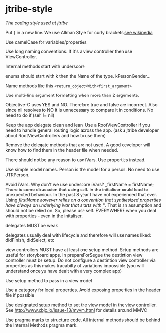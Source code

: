 # jtribe-style

*The coding style used at jtribe*

Put { in a new line. We use Allman Style for curly brackets [see wikipedia](http://en.wikipedia.org/wiki/Indent_style)

Use camelCase for variables/properties

Use long naming conventions. If it's a view controller then use ViewController.

Internal methods start with underscore

enums should start with k then the Name of the type. kPersonGender...

Name methods like this `<return_object>With<first_argument>`

Use multi-line argument formatting when more than 2 arguments.

Objective-C uses YES and NO. Therefore true and false are incorrect. Also since nil resolves to NO it is unnecessary to compare it in conditions. No need to do if (self != nil)

Keep the app delegate clean and lean. Use a RootViewController if you need to handle general routing logic across the app. (ask a jtribe developer about RootViewControllers and how to use them)

Remove the delegate methods that are not used. A good developer will know how to find them in the header file when needed.

There should not be any reason to use iVars. Use properties instead.

Use simple model names. Person is the model for a person. No need to use JTRPerson.

Avoid iVars. Why don't we use undescore iVars? _firstName = firstName; There is some disucssion that using self. in the initialiser could lead to unexpected behaviour. In the past 8 year I have not experienced that ever. Using _firstName however relies on a convention that synthesized properties have always an underlying ivar that starts with '_'. That is an assumption and should not be relied on. So, please use self. EVERYWHERE when you deal with properties - even in the initaliser.

delegates MUST be weak

delegates usually deal with lifecycle and therefore will use names liked: didFinish<DoingSomthing>, didSelect<Something>, etc

view controllers MUST have at least one setup method. Setup methods are useful for storyboard apps. In prepareForSegue the destintion view controller  must be setup. Do not configure a destintion view controller via properties as this makes tracabilty of variations impossible (you will understand once yu have dealt with a very complex app)

Use setup method to pass in a view model

Use a category for local properties. Avoid exposing properties in the header file if possible

Use designated setup method to set the view model in the view controller. See http://www.objc.io/issue-13/mvvm.html for details around MMVC

Use pragma marks to structure code. All internal methods should be behind the Internal Methods pragma mark.
